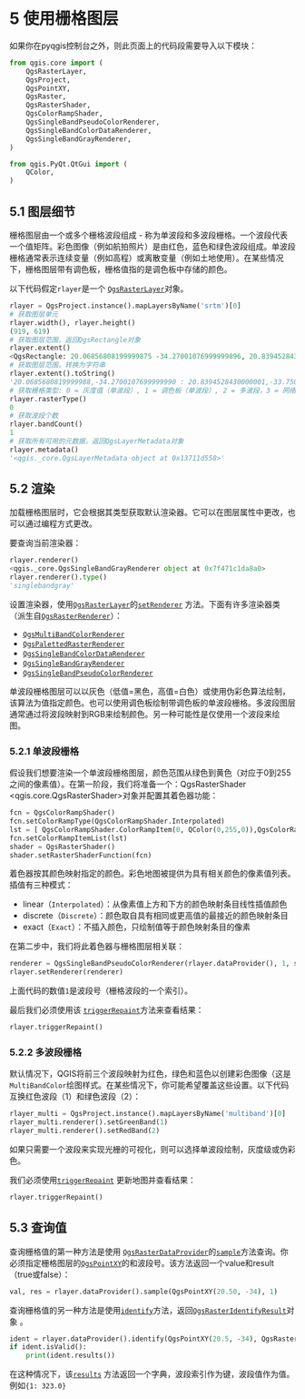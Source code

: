 # 5 使用栅格图层

如果你在pyqgis控制台之外，则此页面上的代码段需要导入以下模块：

```python
from qgis.core import (
    QgsRasterLayer,
    QgsProject,
    QgsPointXY,
    QgsRaster,
    QgsRasterShader,
    QgsColorRampShader,
    QgsSingleBandPseudoColorRenderer,
    QgsSingleBandColorDataRenderer,
    QgsSingleBandGrayRenderer,
)

from qgis.PyQt.QtGui import (
    QColor,
)
```

## 5.1 图层细节

栅格图层由一个或多个栅格波段组成 - 称为单波段和多波段栅格。一个波段代表一个值矩阵。彩色图像（例如航拍照片）是由红色，蓝色和绿色波段组成。单波段栅格通常表示连续变量（例如高程）或离散变量（例如土地使用）。在某些情况下，栅格图层带有调色板，栅格值指的是调色板中存储的颜色。

以下代码假定`rlayer`是一个 [`QgsRasterLayer`](https://qgis.org/pyqgis/3.4/core/QgsRasterLayer.html#qgis.core.QgsRasterLayer)对象。

```python
rlayer = QgsProject.instance().mapLayersByName('srtm')[0]
# 获取图层单元
rlayer.width(), rlayer.height()
(919, 619)
# 获取图层范围，返回QgsRectangle对象
rlayer.extent()
<QgsRectangle: 20.06856808199999875 -34.27001076999999896, 20.83945284300000012,-33.75077500700000144>
# 获取图层范围，转换为字符串
rlayer.extent().toString()
'20.0685680819999988,-34.2700107699999990 : 20.8394528430000001,-33.7507750070000014'
# 获取栅格类型: 0 = 灰度值（单波段）, 1 = 调色板（单波段）, 2 = 多波段，3 = 网络？
rlayer.rasterType()
0
# 获取波段个数
rlayer.bandCount()
1
# 获取所有可用的元数据，返回QgsLayerMetadata对象
rlayer.metadata()
'<qgis._core.QgsLayerMetadata object at 0x13711d558>'
```

## 5.2 渲染

加载栅格图层时，它会根据其类型获取默认渲染器。它可以在图层属性中更改，也可以通过编程方式更改。

要查询当前渲染器：

```python
rlayer.renderer()
<qgis._core.QgsSingleBandGrayRenderer object at 0x7f471c1da8a0>
rlayer.renderer().type()
'singlebandgray'
```

设置渲染器，使用[`QgsRasterLayer`](https://qgis.org/pyqgis/3.4/core/QgsRasterLayer.html#qgis.core.QgsRasterLayer)的[`setRenderer`](https://qgis.org/pyqgis/3.4/core/QgsRasterLayer.html#qgis.core.QgsRasterLayer.setRenderer) 方法。下面有许多渲染器类（派生自[`QgsRasterRenderer`](https://qgis.org/pyqgis/3.4/core/QgsRasterRenderer.html#qgis.core.QgsRasterRenderer)）：

- [`QgsMultiBandColorRenderer`](https://qgis.org/pyqgis/3.4/core/QgsMultiBandColorRenderer.html#qgis.core.QgsMultiBandColorRenderer)
- [`QgsPalettedRasterRenderer`](https://qgis.org/pyqgis/3.4/core/QgsPalettedRasterRenderer.html#qgis.core.QgsPalettedRasterRenderer)
- [`QgsSingleBandColorDataRenderer`](https://qgis.org/pyqgis/3.4/core/QgsSingleBandColorDataRenderer.html#qgis.core.QgsSingleBandColorDataRenderer)
- [`QgsSingleBandGrayRenderer`](https://qgis.org/pyqgis/3.4/core/QgsSingleBandGrayRenderer.html#qgis.core.QgsSingleBandGrayRenderer)
- [`QgsSingleBandPseudoColorRenderer`](https://qgis.org/pyqgis/3.4/core/QgsSingleBandPseudoColorRenderer.html#qgis.core.QgsSingleBandPseudoColorRenderer)

单波段栅格图层可以以灰色（低值=黑色，高值=白色）或使用伪彩色算法绘制，该算法为值指定颜色。也可以使用调色板绘制带调色板的单波段栅格。多波段图层通常通过将波段映射到RGB来绘制颜色。另一种可能性是仅使用一个波段来绘图。

### 5.2.1 单波段栅格

假设我们想要渲染一个单波段栅格图层，颜色范围从绿色到黄色（对应于0到255之间的像素值）。在第一阶段，我们将准备一个：QgsRasterShader <qgis.core.QgsRasterShader>对象并配置其着色器功能：

```python
fcn = QgsColorRampShader()
fcn.setColorRampType(QgsColorRampShader.Interpolated)
lst = [ QgsColorRampShader.ColorRampItem(0, QColor(0,255,0)),QgsColorRampShader.ColorRampItem(255, QColor(255,255,0)) ]
fcn.setColorRampItemList(lst)
shader = QgsRasterShader()
shader.setRasterShaderFunction(fcn)
```

着色器按其颜色映射指定的颜色。彩色地图被提供为具有相关颜色的像素值列表。插值有三种模式：

- linear（`Interpolated`）：从像素值上方和下方的颜色映射条目线性插值颜色
- discrete（`Discrete`）：颜色取自具有相同或更高值的最接近的颜色映射条目
- exact（`Exact`）：不插入颜色，只绘制值等于颜色映射条目的像素

在第二步中，我们将此着色器与栅格图层相关联：

```python
renderer = QgsSingleBandPseudoColorRenderer(rlayer.dataProvider(), 1, shader)
rlayer.setRenderer(renderer)
```

上面代码的数值`1`是波段号（栅格波段的一个索引）。

最后我们必须使用该 [`triggerRepaint`](https://qgis.org/pyqgis/3.4/core/QgsMapLayer.html#qgis.core.QgsMapLayer.triggerRepaint)方法来查看结果：

```python
rlayer.triggerRepaint()
```

### 5.2.2 多波段栅格

默认情况下，QGIS将前三个波段映射为红色，绿色和蓝色以创建彩色图像（这是`MultiBandColor`绘图样式。在某些情况下，你可能希望覆盖这些设置。以下代码互换红色波段（1）和绿色波段（2）：

```python
rlayer_multi = QgsProject.instance().mapLayersByName('multiband')[0]
rlayer_multi.renderer().setGreenBand(1)
rlayer_multi.renderer().setRedBand(2)
```

如果只需要一个波段来实现光栅的可视化，则可以选择单波段绘制，灰度级或伪彩色。

我们必须使用[`triggerRepaint`](https://qgis.org/pyqgis/3.4/core/QgsMapLayer.html#qgis.core.QgsMapLayer.triggerRepaint) 更新地图并查看结果：

```python
rlayer.triggerRepaint()
```

## 5.3 查询值

查询栅格值的第一种方法是使用 [`QgsRasterDataProvider`](https://qgis.org/pyqgis/3.4/core/QgsRasterDataProvider.html#qgis.core.QgsRasterDataProvider)的[`sample`](https://qgis.org/pyqgis/3.4/core/QgsRasterDataProvider.html#qgis.core.QgsRasterDataProvider.sample)方法查询。你必须指定栅格图层的[`QgsPointXY`](https://qgis.org/pyqgis/3.4/core/QgsPointXY.html#qgis.core.QgsPointXY)的和波段号。该方法返回一个value和result（true或false）：

```python
val, res = rlayer.dataProvider().sample(QgsPointXY(20.50, -34), 1)
```

查询栅格值的另一种方法是使用[`identify`](https://qgis.org/pyqgis/3.4/core/QgsRasterDataProvider.html#qgis.core.QgsRasterDataProvider.identify)方法，返回[`QgsRasterIdentifyResult`](https://qgis.org/pyqgis/3.4/core/QgsRasterIdentifyResult.html#qgis.core.QgsRasterIdentifyResult)对象 。

```python
ident = rlayer.dataProvider().identify(QgsPointXY(20.5, -34), QgsRaster.IdentifyFormatValue)
if ident.isValid():
	print(ident.results())
```

在这种情况下，该[`results`](https://qgis.org/pyqgis/3.4/core/QgsRasterIdentifyResult.html#qgis.core.QgsRasterIdentifyResult.results) 方法返回一个字典，波段索引作为键，波段值作为值。例如`{1: 323.0}`